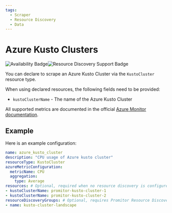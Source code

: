 ```yaml
---
tags:
  - Scraper
  - Resource Discovery
  - Data
---
```


# Azure Kusto Clusters

![Availability Badge](https://img.shields.io/badge/Available%20Starting-v2.9-green.svg)![Resource Discovery Support Badge](https://img.shields.io/badge/Support%20for%20Resource%20Discovery-Yes-green.svg)

You can declare to scrape an Azure Kusto Cluster via the `KustoCluster` resource
type.

When using declared resources, the following fields need to be provided:

- `kustoClusterName` - The name of the Azure Kusto Cluster

All supported metrics are documented in the official [Azure Monitor documentation](https://learn.microsoft.com/en-us/azure/azure-monitor/essentials/metrics-supported#microsoftkustoclusters).

## Example

Here is an example configuration:

```yaml
name: azure_kusto_cluster
description: "CPU usage of Azure kusto cluster"
resourceType: KustoCluster
azureMetricConfiguration:
  metricName: CPU
  aggregation:
    type: Average
resources: # Optional, required when no resource discovery is configured
- kustoClusterName: promitor-kusto-cluster-1
- kustoClusterName: promitor-kusto-cluster-2
resourceDiscoveryGroups: # Optional, requires Promitor Resource Discovery agent (https://promitor.io/concepts/how-it-works#using-resource-discovery)
- name: kusto-cluster-landscape
```
